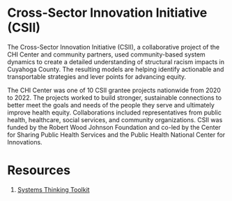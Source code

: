 # Cross-Sector Innovation Initiative (CSII)

The Cross-Sector Innovation Initiative (CSII), a collaborative project of the CHI Center and community partners, used community-based system dynamics to create a detailed understanding of structural racism impacts in Cuyahoga County. The resulting models are helping  identify actionable and transportable strategies and lever points for advancing equity.

The CHI Center was one of 10 CSII grantee projects nationwide from 2020 to 2022. The projects worked to build stronger, sustainable connections to better meet the goals and needs of the people they serve and ultimately improve health equity. Collaborations included representatives from public health, healthcare, social services, and community organizations. CSII was funded by the Robert Wood Johnson Foundation and co-led by the Center for Sharing Public Health Services and the Public Health National Center for Innovations.

# Resources 

1. [Systems Thinking Toolkit](https://github.com/CBSDLab/CSII/blob/main/CSII%20Systems%20Thinking%20Toolkit%20v6.pdf)
